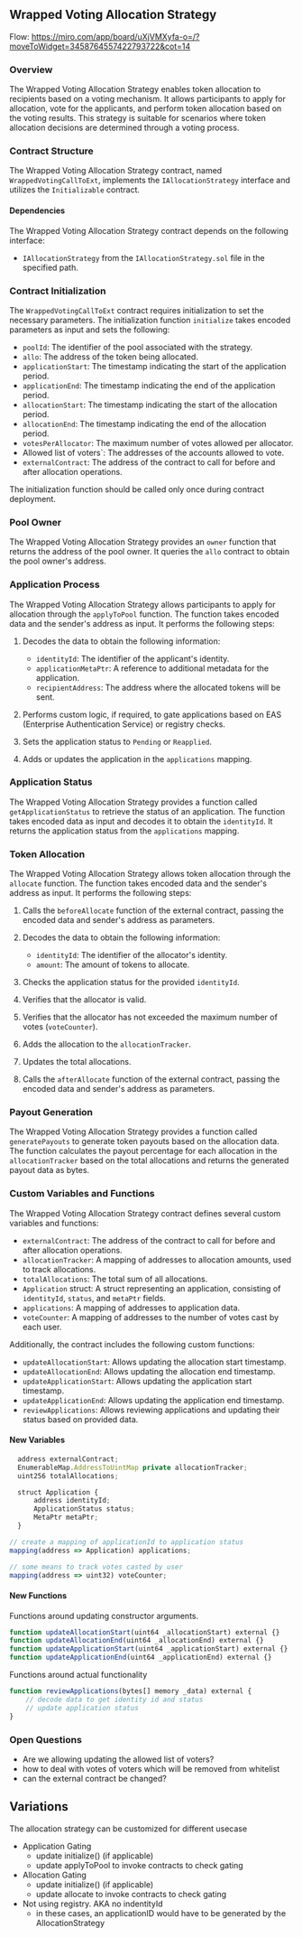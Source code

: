 Wrapped Voting Allocation Strategy
----------------------------------

Flow: <https://miro.com/app/board/uXjVMXyfa-o=/?moveToWidget=3458764557422793722&cot=14>

### Overview

The Wrapped Voting Allocation Strategy enables token allocation to recipients based on a voting mechanism. It allows participants to apply for allocation, vote for the applicants, and perform token allocation based on the voting results. This strategy is suitable for scenarios where token allocation decisions are determined through a voting process.

### Contract Structure

The Wrapped Voting Allocation Strategy contract, named `WrappedVotingCallToExt`, implements the `IAllocationStrategy` interface and utilizes the `Initializable` contract.

#### Dependencies

The Wrapped Voting Allocation Strategy contract depends on the following interface:

* `IAllocationStrategy` from the `IAllocationStrategy.sol` file in the specified path.

### Contract Initialization

The `WrappedVotingCallToExt` contract requires initialization to set the necessary parameters. The initialization function `initialize` takes encoded parameters as input and sets the following:

* `poolId`: The identifier of the pool associated with the strategy.
* `allo`: The address of the token being allocated.
* `applicationStart`: The timestamp indicating the start of the application period.
* `applicationEnd`: The timestamp indicating the end of the application period.
* `allocationStart`: The timestamp indicating the start of the allocation period.
* `allocationEnd`: The timestamp indicating the end of the allocation period.
* `votesPerAllocator`: The maximum number of votes allowed per allocator.
* Allowed list of voters\`: The addresses of the accounts allowed to vote.
* `externalContract`: The address of the contract to call for before and after allocation operations.

The initialization function should be called only once during contract deployment.

### Pool Owner

The Wrapped Voting Allocation Strategy provides an `owner` function that returns the address of the pool owner. It queries the `allo` contract to obtain the pool owner's address.

### Application Process

The Wrapped Voting Allocation Strategy allows participants to apply for allocation through the `applyToPool` function. The function takes encoded data and the sender's address as input. It performs the following steps:

1. Decodes the data to obtain the following information:
    
    * `identityId`: The identifier of the applicant's identity.
    * `applicationMetaPtr`: A reference to additional metadata for the application.
    * `recipientAddress`: The address where the allocated tokens will be sent.
2. Performs custom logic, if required, to gate applications based on EAS (Enterprise Authentication Service) or registry checks.
    
3. Sets the application status to `Pending` or `Reapplied`.
    
4. Adds or updates the application in the `applications` mapping.
    

### Application Status

The Wrapped Voting Allocation Strategy provides a function called `getApplicationStatus` to retrieve the status of an application. The function takes encoded data as input and decodes it to obtain the `identityId`. It returns the application status from the `applications` mapping.

### Token Allocation

The Wrapped Voting Allocation Strategy allows token allocation through the `allocate` function. The function takes encoded data and the sender's address as input. It performs the following steps:

1. Calls the `beforeAllocate` function of the external contract, passing the encoded data and sender's address as parameters.
    
2. Decodes the data to obtain the following information:
    
    * `identityId`: The identifier of the allocator's identity.
    * `amount`: The amount of tokens to allocate.
3. Checks the application status for the provided `identityId`.
    
4. Verifies that the allocator is valid.
    
5. Verifies that the allocator has not exceeded the maximum number of votes (`voteCounter`).
    
6. Adds the allocation to the `allocationTracker`.
    
7. Updates the total allocations.
    
8. Calls the `afterAllocate` function of the external contract, passing the encoded data and sender's address as parameters.
    

### Payout Generation

The Wrapped Voting Allocation Strategy provides a function called `generatePayouts` to generate token payouts based on the allocation data. The function calculates the payout percentage for each allocation in the `allocationTracker` based on the total allocations and returns the generated payout data as bytes.

### Custom Variables and Functions

The Wrapped Voting Allocation Strategy contract defines several custom variables and functions:

* `externalContract`: The address of the contract to call for before and after allocation operations.
* `allocationTracker`: A mapping of addresses to allocation amounts, used to track allocations.
* `totalAllocations`: The total sum of all allocations.
* `Application` struct: A struct representing an application, consisting of `identityId`, `status`, and `metaPtr` fields.
* `applications`: A mapping of addresses to application data.
* `voteCounter`: A mapping of addresses to the number of votes cast by each user.

Additionally, the contract includes the following custom functions:

* `updateAllocationStart`: Allows updating the allocation start timestamp.
* `updateAllocationEnd`: Allows updating the allocation end timestamp.
* `updateApplicationStart`: Allows updating the application start timestamp.
* `updateApplicationEnd`: Allows updating the application end timestamp.
* `reviewApplications`: Allows reviewing applications and updating their status based on provided data.

#### New Variables

```javascript
  address externalContract;
  EnumerableMap.AddressToUintMap private allocationTracker;
  uint256 totalAllocations;

  struct Application {
      address identityId;
      ApplicationStatus status;
      MetaPtr metaPtr;
  }

// create a mapping of applicationId to application status
mapping(address => Application) applications;

// some means to track votes casted by user
mapping(address => uint32) voteCounter;
```

#### New Functions

Functions around updating constructor arguments.

```javascript
function updateAllocationStart(uint64 _allocationStart) external {}
function updateAllocationEnd(uint64 _allocationEnd) external {}
function updateApplicationStart(uint64 _applicationStart) external {}
function updateApplicationEnd(uint64 _applicationEnd) external {}
```

Functions around actual functionality

```javascript
function reviewApplications(bytes[] memory _data) external {
    // decode data to get identity id and status
    // update application status
}
```

### Open Questions

- Are we allowing updating the allowed list of voters?
- how to deal with votes of voters which will be removed from whitelist
- can the external contract be changed? 

## Variations

The allocation strategy can be customized for different usecase

- Application Gating
  - update initialize() (if applicable)
  - update applyToPool to invoke contracts to check gating
- Allocation Gating
  - update initialize() (if applicable)
  - update allocate to invoke contracts to check gating
- Not using registry. AKA no indentityId
  - in these cases, an applicationID would have to be generated by the AllocationStrategy

